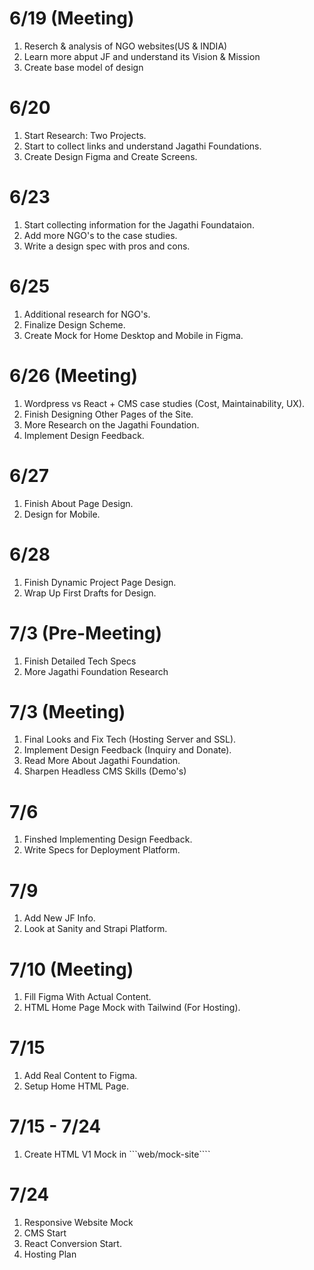 # 6/19 (Meeting)
1) Reserch & analysis of NGO websites(US & INDIA)
2) Learn more abput JF and understand its Vision & Mission
3) Create base model of design

# 6/20
1) Start Research: Two Projects.
2) Start to collect links and understand Jagathi Foundations.
3) Create Design Figma and Create Screens.

# 6/23
1) Start collecting information for the Jagathi Foundataion.
2) Add more NGO's to the case studies.
3) Write a design spec with pros and cons.

# 6/25
1) Additional research for NGO's.
2) Finalize Design Scheme.
3) Create Mock for Home Desktop and Mobile in Figma.

# 6/26 (Meeting)
1) Wordpress vs React + CMS case studies (Cost, Maintainability, UX).
2) Finish Designing Other Pages of the Site.
3) More Research on the Jagathi Foundation.
4) Implement Design Feedback.

# 6/27
1) Finish About Page Design.
2) Design for Mobile.

# 6/28
1) Finish Dynamic Project Page Design.
2) Wrap Up First Drafts for Design.

# 7/3 (Pre-Meeting)
1) Finish Detailed Tech Specs
2) More Jagathi Foundation Research

# 7/3 (Meeting)
1) Final Looks and Fix Tech (Hosting Server and SSL).
2) Implement Design Feedback (Inquiry and Donate).
3) Read More About Jagathi Foundation.
4) Sharpen Headless CMS Skills (Demo's)

# 7/6 
1) Finshed Implementing Design Feedback.
2) Write Specs for Deployment Platform.

# 7/9
1) Add New JF Info.
2) Look at Sanity and Strapi Platform.

# 7/10 (Meeting)
1) Fill Figma With Actual Content.
2) HTML Home Page Mock with Tailwind (For Hosting).

# 7/15
1) Add Real Content to Figma.
2) Setup Home HTML Page.


# 7/15 - 7/24
1) Create HTML V1 Mock in ```web/mock-site````

# 7/24
1) Responsive Website Mock
2) CMS Start
3) React Conversion Start.
5) Hosting Plan


